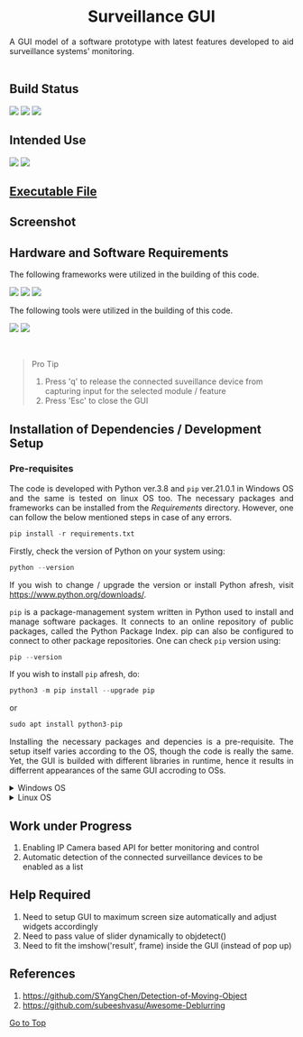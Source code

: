 <h1 align="center"><a name="section_name">Surveillance GUI</a></h1>

<div align="justify">
A GUI model of a software prototype with latest features developed to aid surveillance systems' monitoring.
</div>

<br>

## Build Status

<img src="https://img.shields.io/badge/build-passing-brightgreen"/> <img src="https://img.shields.io/badge/code-latest-orange"/> <img src="https://img.shields.io/badge/langugage-python-blue"/>


## Intended Use

<img src="https://img.shields.io/badge/Windows-0078D6?style=for-the-badge&logo=windows&logoColor=white"/> <img src="https://img.shields.io/badge/linux-E95420?style=for-the-badge&logo=linux&logoColor=white"/>

## [Executable File](https://drive.google.com/drive/folders/1ZYFpSr_3Te1kWvIpm7u3i2XIduURa4_n?usp=sharing)

## Screenshot



## Hardware and Software Requirements

<div align="justify">
The following frameworks were utilized in the building of this code.
</div>


<img src="https://img.shields.io/badge/OpenCV-27338e?style=for-the-badge&logo=OpenCV&logoColor=white"/>  <img src="https://img.shields.io/badge/NumPy-013243?style=for-the-badge&logo=numpy&logoColor=white"/> <img src="https://img.shields.io/badge/SciPy-8CAAE6?style=for-the-badge&logo=scipy&logoColor=white"/>


<div align="justify">
The following tools were utilized in the building of this code.
</div>


<img src="https://img.shields.io/badge/Visual_Studio_Code-0078D4?style=for-the-badge&logo=visual%20studio%20code&logoColor=white"/> <img src="https://img.shields.io/badge/Jupyter-F37626.svg?&style=for-the-badge&logo=Jupyter&logoColor=white"/>


<br>

>  Pro Tip
> 1. Press 'q' to release the connected suveillance device from capturing input for the selected module / feature
> 2. Press 'Esc' to close the GUI



</div>

## Installation of Dependencies / Development Setup

### Pre-requisites


<div align="justify">

The code is developed with Python ver.3.8 and `pip` ver.21.0.1 in Windows OS and the same is tested on linux OS too. The necessary packages and frameworks can be installed from the *Requirements* directory.  However, one can follow the below mentioned steps in case of any errors.


```Python
pip install -r requirements.txt
``` 


Firstly, check the version of Python on your system using:


```Python
python --version
``` 

If you wish to change / upgrade the version or install Python afresh, visit https://www.python.org/downloads/. 

`pip` is a package-management system written in Python used to install and manage software packages. It connects to an online repository of public packages, called the Python Package Index. pip can also be configured to connect to other package repositories.  One can check `pip` version using:

```Python
pip --version
```

If you wish to install `pip` afresh, do:

```Python
python3 -m pip install --upgrade pip
```

or

```Python
sudo apt install python3-pip
```

Installing the necessary packages and depencies is a pre-requisite.  The setup itself varies according to the OS, though the code is really the same.  Yet, the GUI is builded with different libraries in runtime, hence it results in differrent appearances of the same GUI accroding to OSs.


<details>
<summary>Windows OS</summary>

---

The `tkinter` package (“Tk interface”) is the standard Python interface to the Tk GUI toolkit. The `Tk interface` is located in a binary module named `_tkinter`. It is usually a shared library (or DLL), but might in some cases be statically linked with the Python interpreter.  The `cffi` module is used to invoke `callback` methods inside the program.

```Python
pip install tk
python3 -m pip install cffi
```

`Pillow` is a Python Imaging Library (`PIL`), which adds support for opening, manipulating, and saving images. The current version identifies and reads a large number of formats.  It supports wide variety of images such as “jpeg”, “png”, “bmp”, “gif”, “ppm”, “tiff”.

```Python
python3 -m pip install --upgrade Pillow
```

`OpenCV` is a huge open-source library for computer vision, machine learning, and image processing. `OpenCV` supports a wide variety of programming languages like Python, C++, Java, etc. It can process images and videos to identify objects, faces, and so on. The library has more than 2500 optimized algorithms, which includes a comprehensive set of both classic and state-of-the-art computer vision and machine learning algorithms.


```Python
pip install opencv-python
```


`NumPy` is a library for the Python programming language, adding support for large, multi-dimensional arrays and matrices, along with a large collection of high-level mathematical functions to operate on these arrays.  By reading the image as a `NumPy` array ndarray, various image processing can be performed using NumPy functions.


```Python
pip3 install numpy
```


`Imutils` are a series of convenience functions to make basic image processing functions such as translation, rotation, resizing, skeletonization, and displaying Matplotlib images easier with `OpenCV` in Python.


```Python
pip3 install imutils
```


</details>


<details>
<summary>Linux OS</summary>

---

The `tkinter` package (“Tk interface”) is the standard Python interface to the Tk GUI toolkit. The `Tk interface` is located in a binary module named `_tkinter`. It is usually a shared library (or DLL), but might in some cases be statically linked with the Python interpreter.  The `cffi` module is used to invoke `callback` methods inside the program.

```Python
apt-get install python-tk 
sudo apt-get install python-setuptools
sudo apt-get install -y python-cffi
```

`Pillow` is a Python Imaging Library (`PIL`), which adds support for opening, manipulating, and saving images. The current version identifies and reads a large number of formats.  It supports wide variety of images such as “jpeg”, “png”, “bmp”, “gif”, “ppm”, “tiff”.

```Python
python3 -m pip install --upgrade pip
python3 -m pip install --upgrade Pillow
```


`OpenCV` is a huge open-source library for computer vision, machine learning, and image processing. `OpenCV` supports a wide variety of programming languages like Python, C++, Java, etc. It can process images and videos to identify objects, faces, and so on. The library has more than 2500 optimized algorithms, which includes a comprehensive set of both classic and state-of-the-art computer vision and machine learning algorithms.


```Python
sudo apt-get install python3-opencv
```

`NumPy` is a library for the Python programming language, adding support for large, multi-dimensional arrays and matrices, along with a large collection of high-level mathematical functions to operate on these arrays.  By reading the image as a `NumPy` array ndarray, various image processing can be performed using NumPy functions.


```Python
pip3 install numpy
```


`Imutils` are a series of convenience functions to make basic image processing functions such as translation, rotation, resizing, skeletonization, and displaying Matplotlib images easier with `OpenCV` in Python.


```Python
pip3 install imutils
```



</details>



</div>

## Work under Progress

1. Enabling IP Camera based API for better monitoring and control
2. Automatic detection of the connected surveillance devices to be enabled as a list

## Help Required

1. Need to setup GUI to maximum screen size automatically and adjust widgets accordingly
2. Need to pass value of slider dynamically to objdetect()
3. Need to fit the  imshow('result', frame) inside the GUI (instead of pop up)

## References

1. https://github.com/SYangChen/Detection-of-Moving-Object 
2. https://github.com/subeeshvasu/Awesome-Deblurring


[Go to Top](#section_name)
